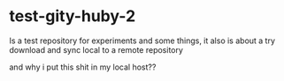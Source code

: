 # test-gity-huby-2

Is a test repository for experiments and some things, it also is about a try download and sync local to a remote repository

and why i put this shit in my local host??
